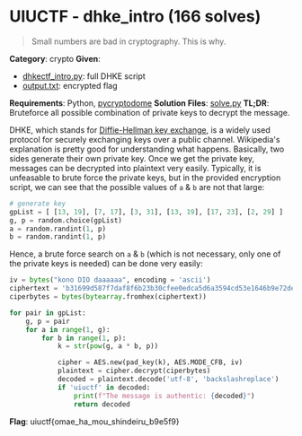 # UIUCTF - dhke_intro (166 solves)

> Small numbers are bad in cryptography. This is why.

**Category**: crypto
**Given**: 
- [dhkectf_intro.py](handouts/dhkectf_intro.py): full DHKE script
- [output.txt](handouts/output.txt): encrypted flag

**Requirements**: Python, [pycryptodome](https://pycryptodome.readthedocs.io/en/latest)
**Solution Files**: [solve.py](solve.py)
**TL;DR**: Bruteforce all possible combination of private keys to decrypt the message.

DHKE, which stands for [Diffie-Hellman key exchange](https://en.wikipedia.org/wiki/Diffie%E2%80%93Hellman_key_exchange#Cryptographic_explanation), is a widely used protocol for securely exchanging keys over a public channel. Wikipedia's explanation is pretty good for understanding what happens. Basically, two sides generate their own private key. Once we get the private key, messages can be decrypted into plaintext very easily. Typically, it is unfeasable to brute force the private keys, but in the provided encryption script, we can see that the possible values of `a` & `b` are not that large:

```python
# generate key
gpList = [ [13, 19], [7, 17], [3, 31], [13, 19], [17, 23], [2, 29] ]
g, p = random.choice(gpList)
a = random.randint(1, p)
b = random.randint(1, p)
```

Hence, a brute force search on `a` & `b` (which is not necessary, only one of the private keys is needed) can be done very easily:

```python
iv = bytes("kono DIO daaaaaa", encoding = 'ascii')
ciphertext = 'b31699d587f7daf8f6b23b30cfee0edca5d6a3594cd53e1646b9e72de6fc44fe7ad40f0ea6'
ciperbytes = bytes(bytearray.fromhex(ciphertext))

for pair in gpList:
    g, p = pair
    for a in range(1, g):
        for b in range(1, p):
            k = str(pow(g, a * b, p))

            cipher = AES.new(pad_key(k), AES.MODE_CFB, iv)
            plaintext = cipher.decrypt(ciperbytes)
            decoded = plaintext.decode('utf-8', 'backslashreplace')
            if 'uiuctf' in decoded:
                print(f"The message is authentic: {decoded}")
                return decoded
```

**Flag**: uiuctf{omae_ha_mou_shindeiru_b9e5f9}

